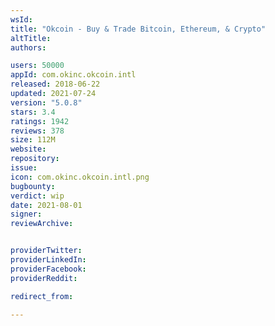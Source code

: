 ```yaml
---
wsId: 
title: "Okcoin - Buy & Trade Bitcoin, Ethereum, & Crypto"
altTitle: 
authors:

users: 50000
appId: com.okinc.okcoin.intl
released: 2018-06-22
updated: 2021-07-24
version: "5.0.8"
stars: 3.4
ratings: 1942
reviews: 378
size: 112M
website: 
repository: 
issue: 
icon: com.okinc.okcoin.intl.png
bugbounty: 
verdict: wip
date: 2021-08-01
signer: 
reviewArchive:


providerTwitter: 
providerLinkedIn: 
providerFacebook: 
providerReddit: 

redirect_from:

---
```



